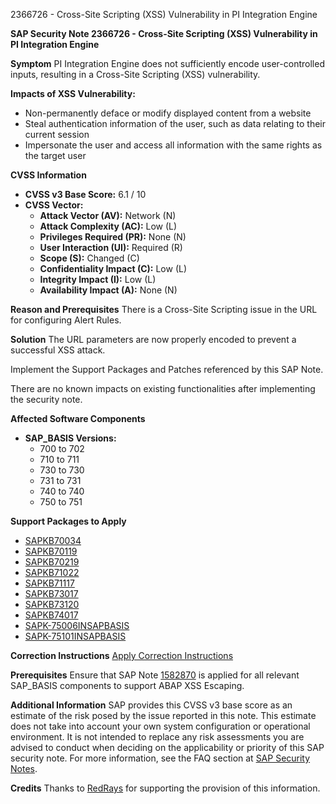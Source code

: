 2366726 - Cross-Site Scripting (XSS) Vulnerability in PI Integration Engine

**SAP Security Note 2366726 - Cross-Site Scripting (XSS) Vulnerability in PI Integration Engine**

**Symptom**
PI Integration Engine does not sufficiently encode user-controlled inputs, resulting in a Cross-Site Scripting (XSS) vulnerability.

**Impacts of XSS Vulnerability:**
- Non-permanently deface or modify displayed content from a website
- Steal authentication information of the user, such as data relating to their current session
- Impersonate the user and access all information with the same rights as the target user

**CVSS Information**
- **CVSS v3 Base Score:** 6.1 / 10
- **CVSS Vector:**
  - **Attack Vector (AV):** Network (N)
  - **Attack Complexity (AC):** Low (L)
  - **Privileges Required (PR):** None (N)
  - **User Interaction (UI):** Required (R)
  - **Scope (S):** Changed (C)
  - **Confidentiality Impact (C):** Low (L)
  - **Integrity Impact (I):** Low (L)
  - **Availability Impact (A):** None (N)

**Reason and Prerequisites**
There is a Cross-Site Scripting issue in the URL for configuring Alert Rules.

**Solution**
The URL parameters are now properly encoded to prevent a successful XSS attack.

Implement the Support Packages and Patches referenced by this SAP Note.

There are no known impacts on existing functionalities after implementing the security note.

**Affected Software Components**
- **SAP_BASIS Versions:**
  - 700 to 702
  - 710 to 711
  - 730 to 730
  - 731 to 731
  - 740 to 740
  - 750 to 751

**Support Packages to Apply**
- [SAPKB70034](https://me.sap.com/supportpackage/SAPKB70034)
- [SAPKB70119](https://me.sap.com/supportpackage/SAPKB70119)
- [SAPKB70219](https://me.sap.com/supportpackage/SAPKB70219)
- [SAPKB71022](https://me.sap.com/supportpackage/SAPKB71022)
- [SAPKB71117](https://me.sap.com/supportpackage/SAPKB71117)
- [SAPKB73017](https://me.sap.com/supportpackage/SAPKB73017)
- [SAPKB73120](https://me.sap.com/supportpackage/SAPKB73120)
- [SAPKB74017](https://me.sap.com/supportpackage/SAPKB74017)
- [SAPK-75006INSAPBASIS](https://me.sap.com/supportpackage/SAPK-75006INSAPBASIS)
- [SAPK-75101INSAPBASIS](https://me.sap.com/supportpackage/SAPK-75101INSAPBASIS)

**Correction Instructions**
[Apply Correction Instructions](https://me.sap.com/corrins/0002366726/41)

**Prerequisites**
Ensure that SAP Note [1582870](https://me.sap.com/notes/1582870) is applied for all relevant SAP_BASIS components to support ABAP XSS Escaping.

**Additional Information**
SAP provides this CVSS v3 base score as an estimate of the risk posed by the issue reported in this note. This estimate does not take into account your own system configuration or operational environment. It is not intended to replace any risk assessments you are advised to conduct when deciding on the applicability or priority of this SAP security note. For more information, see the FAQ section at [SAP Security Notes](https://support.sap.com/securitynotes).

**Credits**
Thanks to [RedRays](https://redrays.io) for supporting the provision of this information.
